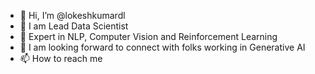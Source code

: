 - 👋 Hi, I’m @lokeshkumardl
- 👀 I am Lead Data Scientist 
- 🌱 Expert in NLP, Computer Vision and Reinforcement Learning 
- 💞️ I am looking forward to connect with folks working in Generative AI 
- 📫 How to reach me 

<!---
lokeshkumardl/lokeshkumardl is a ✨ special ✨ repository because its `README.md` (this file) appears on your GitHub profile.
You can click the Preview link to take a look at your changes.
--->
